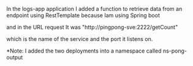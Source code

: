 In the logs-app application I added a function to retrieve data
from an endpoint using RestTemplate because Iam using Spring boot

and in the URL request It was "http://pingpong-sve:2222/getCount" 

which is the name of the service and the port it listens on.

*Note: I added the two deployments into a namespace called ns-pong-output